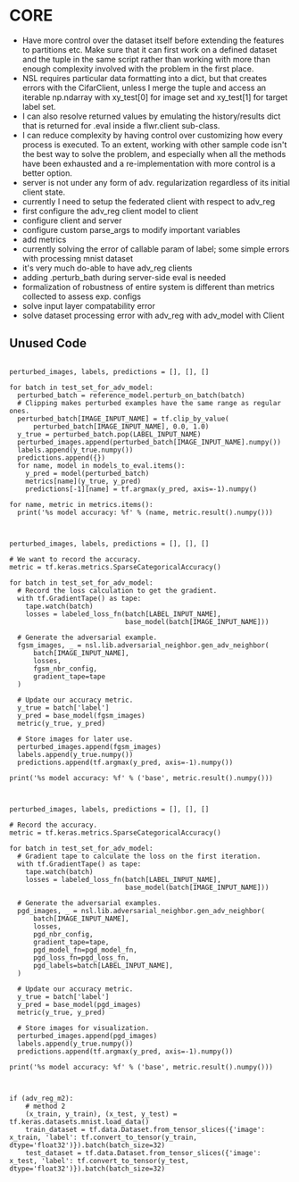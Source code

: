 # CORE
- Have more control over the dataset itself before extending the features to partitions etc. Make sure that it can first work on a defined dataset and the tuple in the same script rather than working with more than enough complexity involved with the problem in the first place.
- NSL requires particular data formatting into a dict, but that creates errors with the CifarClient, unless I merge the tuple and access an iterable np.ndarray with xy_test[0] for image set and xy_test[1] for target label set.
- I can also resolve returned values by emulating the history/results dict that is returned for .eval inside a flwr.client sub-class.
- I can reduce complexity by having control over customizing how every process is executed. To an extent, working with other sample code isn't the best way to solve the problem, and especially when all the methods have been exhausted and a re-implementation with more control is a better option.
- server is not under any form of adv. regularization regardless of its initial client state.
- currently I need to setup the federated client with respect to adv_reg
- first configure the adv_reg client model to client
- configure client and server
- configure custom parse_args to modify important variables
- add metrics
- currently solving the error of callable param of label; some simple errors with processing mnist dataset
- it's very much do-able to have adv_reg clients
- adding .perturb_bath during server-side eval is needed
- formalization of robustness of entire system is different than metrics collected to assess exp. configs
- solve input layer compatability error
- solve dataset processing error with adv_reg with adv_model with Client



## Unused Code

```

perturbed_images, labels, predictions = [], [], []

for batch in test_set_for_adv_model:
  perturbed_batch = reference_model.perturb_on_batch(batch)
  # Clipping makes perturbed examples have the same range as regular ones.
  perturbed_batch[IMAGE_INPUT_NAME] = tf.clip_by_value(                          
      perturbed_batch[IMAGE_INPUT_NAME], 0.0, 1.0)
  y_true = perturbed_batch.pop(LABEL_INPUT_NAME)
  perturbed_images.append(perturbed_batch[IMAGE_INPUT_NAME].numpy())
  labels.append(y_true.numpy())
  predictions.append({})
  for name, model in models_to_eval.items():
    y_pred = model(perturbed_batch)
    metrics[name](y_true, y_pred)
    predictions[-1][name] = tf.argmax(y_pred, axis=-1).numpy()

for name, metric in metrics.items():
  print('%s model accuracy: %f' % (name, metric.result().numpy()))


  
perturbed_images, labels, predictions = [], [], []

# We want to record the accuracy.
metric = tf.keras.metrics.SparseCategoricalAccuracy()

for batch in test_set_for_adv_model:
  # Record the loss calculation to get the gradient.
  with tf.GradientTape() as tape:
    tape.watch(batch)
    losses = labeled_loss_fn(batch[LABEL_INPUT_NAME],
                             base_model(batch[IMAGE_INPUT_NAME]))
    
  # Generate the adversarial example.
  fgsm_images, _ = nsl.lib.adversarial_neighbor.gen_adv_neighbor(
      batch[IMAGE_INPUT_NAME],
      losses,
      fgsm_nbr_config,
      gradient_tape=tape
  )

  # Update our accuracy metric.
  y_true = batch['label']
  y_pred = base_model(fgsm_images)
  metric(y_true, y_pred)

  # Store images for later use.
  perturbed_images.append(fgsm_images)
  labels.append(y_true.numpy())
  predictions.append(tf.argmax(y_pred, axis=-1).numpy())

print('%s model accuracy: %f' % ('base', metric.result().numpy()))



perturbed_images, labels, predictions = [], [], []

# Record the accuracy.
metric = tf.keras.metrics.SparseCategoricalAccuracy()

for batch in test_set_for_adv_model:
  # Gradient tape to calculate the loss on the first iteration.
  with tf.GradientTape() as tape:
    tape.watch(batch)
    losses = labeled_loss_fn(batch[LABEL_INPUT_NAME],
                             base_model(batch[IMAGE_INPUT_NAME]))
    
  # Generate the adversarial examples.
  pgd_images, _ = nsl.lib.adversarial_neighbor.gen_adv_neighbor(
      batch[IMAGE_INPUT_NAME],
      losses,
      pgd_nbr_config,
      gradient_tape=tape,
      pgd_model_fn=pgd_model_fn,
      pgd_loss_fn=pgd_loss_fn,
      pgd_labels=batch[LABEL_INPUT_NAME],
  )

  # Update our accuracy metric.
  y_true = batch['label']
  y_pred = base_model(pgd_images)
  metric(y_true, y_pred)

  # Store images for visualization.
  perturbed_images.append(pgd_images)
  labels.append(y_true.numpy())
  predictions.append(tf.argmax(y_pred, axis=-1).numpy())

print('%s model accuracy: %f' % ('base', metric.result().numpy()))



if (adv_reg_m2):
    # method 2
    (x_train, y_train), (x_test, y_test) = tf.keras.datasets.mnist.load_data()
    train_dataset = tf.data.Dataset.from_tensor_slices({'image': x_train, 'label': tf.convert_to_tensor(y_train, dtype='float32')}).batch(batch_size=32)
    test_dataset = tf.data.Dataset.from_tensor_slices({'image': x_test, 'label': tf.convert_to_tensor(y_test, dtype='float32')}).batch(batch_size=32)



```
